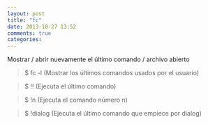 ```yaml
---
layout: post
title: "fc"
date: 2013-10-27 13:52
comments: true
categories: 
---
```

Mostrar / abrir nuevamente el último comando / archivo abierto 

>$ fc -l (Mostrar los últimos comandos usados por el usuario)

>$ !! (Ejecuta el último comando)

>$ !n (Ejecuta el comando número n)

>$ !dialog (Ejecuta el último comando que empiece por dialog)

